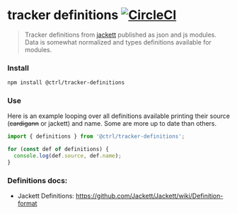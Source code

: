 # tracker definitions [![CircleCI](https://circleci.com/gh/TypeCtrl/tracker-definitions/tree/master.svg?style=svg)](https://circleci.com/gh/TypeCtrl/tracker-definitions/tree/master)

> Tracker definitions from [jackett](https://github.com/Jackett/Jackett) published as json and js modules. Data is somewhat normalized and types definitions available for modules.

### Install
```sh
npm install @ctrl/tracker-definitions
```

### Use
Here is an example looping over all definitions available printing their source (~~cardigann~~ or jackett) and name. Some are more up to date than others.
```ts
import { definitions } from '@ctrl/tracker-definitions';

for (const def of definitions) {
  console.log(def.source, def.name);
}
```

### Definitions docs: 
- Jackett Definitions: https://github.com/Jackett/Jackett/wiki/Definition-format
